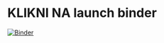 # KLIKNI NA launch binder

[![Binder](https://mybinder.org/badge_logo.svg)](https://mybinder.org/v2/gh/Ondrma/KZAU/master?labpath=KZAU.ipynb)
